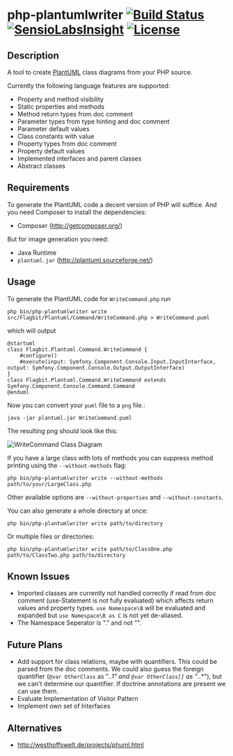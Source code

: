 php-plantumlwriter [![Build Status](https://travis-ci.org/davidfuhr/php-plantumlwriter.png?branch=master)](https://travis-ci.org/davidfuhr/php-plantumlwriter) [![SensioLabsInsight](https://insight.sensiolabs.com/projects/ec51fd8d-6505-45ec-af41-7cb70ce1d89c/mini.png)](https://insight.sensiolabs.com/projects/ec51fd8d-6505-45ec-af41-7cb70ce1d89c) [![License](https://poser.pugx.org/davidfuhr/php-plantumlwriter/license.svg)](https://packagist.org/packages/davidfuhr/php-plantumlwriter)
==================

Description
-----------

A tool to create [PlantUML](http://plantuml.sourceforge.net/) class diagrams from your PHP source.

Currently the following language features are supported:

- Property and method visibility
- Static properties and methods
- Method return types from doc comment
- Parameter types from type hinting and doc comment
- Parameter default values
- Class constants with value
- Property types from doc comment
- Property default values
- Implemented interfaces and parent classes
- Abstract classes

Requirements
------------

To generate the PlantUML code a decent version of PHP will suffice. And you need Composer to install the dependencies:

- Composer (http://getcomposer.org/)

But for image generation you need:

- Java Runtime
- `plantuml.jar` (http://plantuml.sourceforge.net/)

Usage
-----

To generate the PlantUML code for `WriteCommand.php` run

    php bin/php-plantumlwriter write src/Flagbit/Plantuml/Command/WriteCommand.php > WriteCommand.puml

which will output

    @startuml
    class Flagbit.Plantuml.Command.WriteCommand {
        #configure()
        #execute(input: Symfony.Component.Console.Input.InputInterface, output: Symfony.Component.Console.Output.OutputInterface)
    }
    class Flagbit.Plantuml.Command.WriteCommand extends Symfony.Component.Console.Command.Command
    @enduml

Now you can convert your `puml` file to a `png` file.:

    java -jar plantuml.jar WriteCommand.puml

The resulting png should look like this:

![WriteCommand Class Diagram](http://davidfuhr.github.io/php-plantumlwriter/img/WriteCommand.png)

If you have a large class with lots of methods you can suppress method printing using the `--without-methods` flag:

    php bin/php-plantumlwriter write --without-methods path/to/your/LargeClass.php

Other available options are `--without-properties` and `--without-constants`.

You can also generate a whole directory at once:

    php bin/php-plantumlwriter write path/to/directory

Or multiple files or directories:

    php bin/php-plantumlwriter write path/to/ClassOne.php path/to/ClassTwo.php path/to/directory

Known Issues
------------

- Imported classes are currently not handled correctly if read from doc comment
  (use-Statement is not fully evaluated) which affects return values and property
  types. `use Namespace\B` will be evaluated and expanded but `use Namespace\B as C`
  is not yet de-aliased.
- The Namespace Seperator is "." and not "\".

Future Plans
------------

- Add support for class relations, maybe with quantifiers. This could be parsed from
  the doc comments. We could also guess the foreign quantifier (`@var OtherClass` as
  "*..1" and `@var OtherClass[]` as "*..*"), but we can't determine our quantifier.
  If doctrine annotations are present we can use them.
- Evaluate Implementation of Visitor Pattern
- Implement own set of Interfaces

Alternatives
------------

- http://westhoffswelt.de/projects/phuml.html
